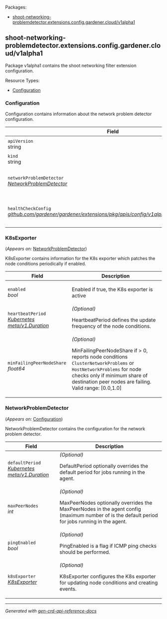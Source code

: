 <p>Packages:</p>
<ul>
<li>
<a href="#shoot-networking-problemdetector.extensions.config.gardener.cloud%2fv1alpha1">shoot-networking-problemdetector.extensions.config.gardener.cloud/v1alpha1</a>
</li>
</ul>
<h2 id="shoot-networking-problemdetector.extensions.config.gardener.cloud/v1alpha1">shoot-networking-problemdetector.extensions.config.gardener.cloud/v1alpha1</h2>
<p>
<p>Package v1alpha1 contains the shoot networking filter extension configuration.</p>
</p>
Resource Types:
<ul><li>
<a href="#shoot-networking-problemdetector.extensions.config.gardener.cloud/v1alpha1.Configuration">Configuration</a>
</li></ul>
<h3 id="shoot-networking-problemdetector.extensions.config.gardener.cloud/v1alpha1.Configuration">Configuration
</h3>
<p>
<p>Configuration contains information about the network problem detector configuration.</p>
</p>
<table>
<thead>
<tr>
<th>Field</th>
<th>Description</th>
</tr>
</thead>
<tbody>
<tr>
<td>
<code>apiVersion</code></br>
string</td>
<td>
<code>
shoot-networking-problemdetector.extensions.config.gardener.cloud/v1alpha1
</code>
</td>
</tr>
<tr>
<td>
<code>kind</code></br>
string
</td>
<td><code>Configuration</code></td>
</tr>
<tr>
<td>
<code>networkProblemDetector</code></br>
<em>
<a href="#shoot-networking-problemdetector.extensions.config.gardener.cloud/v1alpha1.NetworkProblemDetector">
NetworkProblemDetector
</a>
</em>
</td>
<td>
<em>(Optional)</em>
<p>NetworkProblemDetector contains the configuration for the network problem detector</p>
</td>
</tr>
<tr>
<td>
<code>healthCheckConfig</code></br>
<em>
<a href="https://github.com/gardener/gardener/extensions/pkg/apis/config">
github.com/gardener/gardener/extensions/pkg/apis/config/v1alpha1.HealthCheckConfig
</a>
</em>
</td>
<td>
<em>(Optional)</em>
<p>HealthCheckConfig is the config for the health check controller.</p>
</td>
</tr>
</tbody>
</table>
<h3 id="shoot-networking-problemdetector.extensions.config.gardener.cloud/v1alpha1.K8sExporter">K8sExporter
</h3>
<p>
(<em>Appears on:</em>
<a href="#shoot-networking-problemdetector.extensions.config.gardener.cloud/v1alpha1.NetworkProblemDetector">NetworkProblemDetector</a>)
</p>
<p>
<p>K8sExporter contains information for the K8s exporter which patches the node conditions periodically if enabled.</p>
</p>
<table>
<thead>
<tr>
<th>Field</th>
<th>Description</th>
</tr>
</thead>
<tbody>
<tr>
<td>
<code>enabled</code></br>
<em>
bool
</em>
</td>
<td>
<p>Enabled if true, the K8s exporter is active</p>
</td>
</tr>
<tr>
<td>
<code>heartbeatPeriod</code></br>
<em>
<a href="https://kubernetes.io/docs/reference/generated/kubernetes-api/v1.32/#duration-v1-meta">
Kubernetes meta/v1.Duration
</a>
</em>
</td>
<td>
<em>(Optional)</em>
<p>HeartbeatPeriod defines the update frequency of the node conditions.</p>
</td>
</tr>
<tr>
<td>
<code>minFailingPeerNodeShare</code></br>
<em>
float64
</em>
</td>
<td>
<em>(Optional)</em>
<p>MinFailingPeerNodeShare if &gt; 0, reports node conditions <code>ClusterNetworkProblems</code> or <code>HostNetworkProblems</code> for node checks only if minimum share of destination peer nodes are failing. Valid range: [0.0,1.0]</p>
</td>
</tr>
</tbody>
</table>
<h3 id="shoot-networking-problemdetector.extensions.config.gardener.cloud/v1alpha1.NetworkProblemDetector">NetworkProblemDetector
</h3>
<p>
(<em>Appears on:</em>
<a href="#shoot-networking-problemdetector.extensions.config.gardener.cloud/v1alpha1.Configuration">Configuration</a>)
</p>
<p>
<p>NetworkProblemDetector contains the configuration for the network problem detector.</p>
</p>
<table>
<thead>
<tr>
<th>Field</th>
<th>Description</th>
</tr>
</thead>
<tbody>
<tr>
<td>
<code>defaultPeriod</code></br>
<em>
<a href="https://kubernetes.io/docs/reference/generated/kubernetes-api/v1.32/#duration-v1-meta">
Kubernetes meta/v1.Duration
</a>
</em>
</td>
<td>
<em>(Optional)</em>
<p>DefaultPeriod optionally overrides the default period for jobs running in the agent.</p>
</td>
</tr>
<tr>
<td>
<code>maxPeerNodes</code></br>
<em>
int
</em>
</td>
<td>
<em>(Optional)</em>
<p>MaxPeerNodes optionally overrides the MaxPeerNodes in the agent config (maximum number of is the default period for jobs running in the agent.</p>
</td>
</tr>
<tr>
<td>
<code>pingEnabled</code></br>
<em>
bool
</em>
</td>
<td>
<em>(Optional)</em>
<p>PingEnabled is a flag if ICMP ping checks should be performed.</p>
</td>
</tr>
<tr>
<td>
<code>k8sExporter</code></br>
<em>
<a href="#shoot-networking-problemdetector.extensions.config.gardener.cloud/v1alpha1.K8sExporter">
K8sExporter
</a>
</em>
</td>
<td>
<em>(Optional)</em>
<p>K8sExporter configures the K8s exporter for updating node conditions and creating events.</p>
</td>
</tr>
</tbody>
</table>
<hr/>
<p><em>
Generated with <a href="https://github.com/ahmetb/gen-crd-api-reference-docs">gen-crd-api-reference-docs</a>
</em></p>
